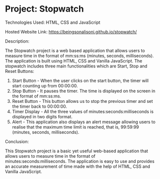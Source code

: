 # Project: Stopwatch
Technologies Used: HTML, CSS and JavaScript

Hosted Website Link: https://beingsonalisoni.github.io/stopwatch/

Description:

The Stopwatch project is a web based application that allows users to measure time in the format of mm:ss:ms (minutes, seconds, milliseconds). The application is built using HTML, CSS and Vanilla JavaScript. The stopwatch includes three main functionalities which are Start, Stop and Reset Buttons: 

  1. Start Button - When the user clicks on the start button, the timer will start counting up from 00:00:00.
  2. Stop Button - It pauses the timer. The time is displayed on the screen in the format of mm:ss:ms.
  3. Reset Button - This button allows us to stop the previous timer and set the timer back to 00:00:00.
  4. Timer Display - All the three values of minutes:seconds:milliseconds is displayed in two digits format.
  5. Alert - This application also displays an alert message allowing users to realise that the maximum time limit is reached, that is, 99:59:99 (minutes, seconds, milliseconds).

Conclusion:

This Stopwatch project is a basic yet useful web-based application that allows users to measure time in the format of minutes:seconds:milliseconds. The application is easy to use and provides an accurate measurement of time made with the help of HTML, CSS and Vanilla JavaScript.
